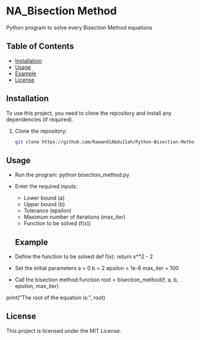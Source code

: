 # NA_Bisection Method
 Python program to solve every Bisection Method equations
 
## Table of Contents
- [Installation](#installation)
- [Usage](#usage)
- [Example](#example)
- [License](#license)

## Installation

To use this project, you need to clone the repository and install any dependencies (if required).

1. Clone the repository:
   ```bash
   git clone https://github.com/Rawand1Abdu11ah/Python-Bisection-Method.git

 ##  Usage
 * Run the program:
   python bisection_method.py

 * Enter the required inputs:
   * Lower bound (a)
   * Upper bound (b)
   * Tolerance (epsilon)
   * Maximum number of iterations (max_iter)
   * Function to be solved (f(x))
  

   ## Example
* Define the function to be solved
def f(x):
    return x**2 - 2

* Set the initial parameters
a = 0
b = 2
epsilon = 1e-6
max_iter = 100

* Call the bisection method function
root = bisection_method(f, a, b, epsilon, max_iter)

print("The root of the equation is:", root)

## License
This project is licensed under the MIT License.
